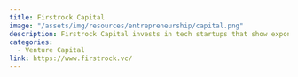```yaml
---
title: Firstrock Capital
image: "/assets/img/resources/entrepreneurship/capital.png"
description: Firstrock Capital invests in tech startups that show exponential growth in the U.S. markets and that either employ or are open to recruiting engineering talent in Latin America. Firstrock Capital partner with entrepreneurs to help them recruit elite engineering teams while also removing obstacles to growth along the way.
categories:
  - Venture Capital
link: https://www.firstrock.vc/
---
```


